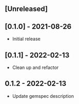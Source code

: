 ## [Unreleased]

## [0.1.0] - 2021-08-26

- Initial release


## [0.1.1] - 2022-02-13

- Clean up and refactor

## 0.1.2 - 2022-02-13

- Update gemspec description